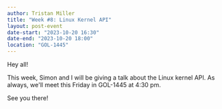 ```yaml
---
author: Tristan Miller
title: "Week #8: Linux Kernel API"
layout: post-event
date-start: "2023-10-20 16:30"
date-end: "2023-10-20 18:00"
location: "GOL-1445"
---
```


Hey all! 

This week, Simon and I will be giving a talk about the Linux kernel API. As always, we'll meet this Friday in GOL-1445 at 4:30 pm. 

See you there!
